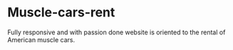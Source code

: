 # Muscle-cars-rent
Fully responsive and with passion done website is oriented to the rental of American muscle cars.
